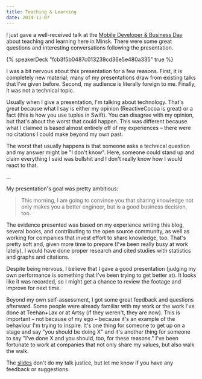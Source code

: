 ```yaml
---
title: Teaching & Learning
date: 2014-11-07
---
```


I just gave a well-received talk at the [Mobile Developer & Business Day](http://by.mdday.ru/) about teaching and learning here in Minsk. There were some great questions and interesting conversations following the presentation.

{% speakerDeck "fcb3f5b0487c013239cd36e5e480a335" true %}

I was a bit nervous about this presentation for a few reasons. First, it is completely new material; many of my presentations draw from existing talks that I've given before. Second, my audience is literally foreign to me. Finally, it was not a technical topic.

Usually when I give a presentation, I'm talking about technology. That's great because what I say is either my opinion (ReactiveCocoa is great) or a fact (this is how you use tuples in Swift). You can disagree with my opinion, but that's about the worst that could happen. This was different because what I claimed is based almost entirely off of my experiences – there were no citations I could make beyond my own past.

The worst that usually happens is that someone asks a technical question and my answer might be "I don't know". Here, someone could stand up and claim everything I said was bullshit and I don't really know how I would react to that.

...

My presentation's goal was pretty ambitious:

> This morning, I am going to convince you that sharing knowledge not only makes you a better engineer, but is a good business decision, too.

The evidence presented was based on my experience writing this blog, several books, and contributing to the open source community, as well as working for companies that invest effort to share knowledge, too. That's pretty soft and, given more time to prepare (I've been really busy at work lately), I would have done proper research and cited studies with statistics and graphs and citations.

Despite being nervous, I believe that I gave a good presentation (judging my own performance is something that I've been trying to get better at). It looks like it was recorded, so I might get a chance to review the footage and improve for next time.

Beyond my own self-assessment, I got some great feedback and questions afterward. Some people were already familiar with my work or the work I've done at Teehan+Lax or at Artsy (if they weren't, they are now). This is important – not because of my ego – because it's an example of the behaviour I'm trying to inspire. It's one thing for someone to get up on a stage and say "you should be doing X" and it's another thing for someone to say "I've done X and you should, too, for these reasons." I've been fortunate to work at companies that not only share my values, but also walk the walk.

The [slides](https://speakerdeck.com/ashfurrow/teaching-and-learning) don't do my talk justice, but let me know if you have any feedback or suggestions.
